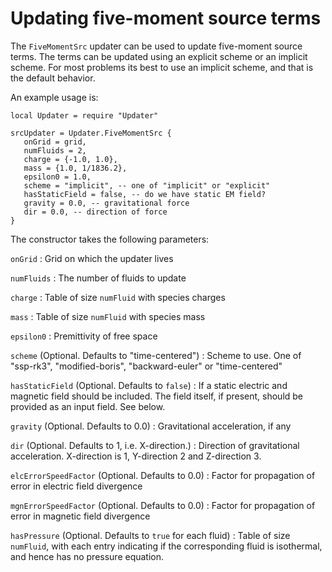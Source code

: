 # Updating five-moment source terms

The `FiveMomentSrc` updater can be used to update five-moment source
terms. The terms can be updated using an explicit scheme or an
implicit scheme. For most problems its best to use an implicit scheme,
and that is the default behavior.

An example usage is:

~~~~~~~ {.lua}
local Updater = require "Updater"

srcUpdater = Updater.FiveMomentSrc {
   onGrid = grid,
   numFluids = 2,
   charge = {-1.0, 1.0},
   mass = {1.0, 1/1836.2},
   epsilon0 = 1.0,
   scheme = "implicit", -- one of "implicit" or "explicit"
   hasStaticField = false, -- do we have static EM field?
   gravity = 0.0, -- gravitational force
   dir = 0.0, -- direction of force
}
~~~~~~~

The constructor takes the following parameters:

`onGrid`
: Grid on which the updater lives

`numFluids`
: The number of fluids to update

`charge`
: Table of size `numFluid` with species charges

`mass`
: Table of size `numFluid` with species mass

`epsilon0`
: Premittivity of free space

`scheme` (Optional. Defaults to "time-centered")
: Scheme to use. One of "ssp-rk3", "modified-boris", "backward-euler"  or "time-centered"

`hasStaticField` (Optional. Defaults to `false`)
: If a static electric and magnetic field should be included. The
  field itself, if present, should be provided as an input field. See
  below.

`gravity` (Optional. Defaults to 0.0)
: Gravitational acceleration, if any

`dir` (Optional. Defaults to 1, i.e. X-direction.)
: Direction of gravitational acceleration. X-direction is 1,
  Y-direction 2 and Z-direction 3.

`elcErrorSpeedFactor` (Optional. Defaults to 0.0)
: Factor for propagation of error in electric field divergence

`mgnErrorSpeedFactor` (Optional. Defaults to 0.0)
: Factor for propagation of error in magnetic field divergence

`hasPressure` (Optional. Defaults to `true` for each fluid)
: Table of size `numFluid`, with each entry indicating if the
  corresponding fluid is isothermal, and hence has no pressure
  equation.
